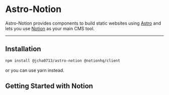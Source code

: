 # Astro-Notion

Astro-Notion provides components to build static websites using [Astro](https://astro.build/) and lets you use [Notion](https://www.notion.so/) as your main CMS tool.

---

## Installation

```bash
npm install @jcha0713/astro-notion @notionhq/client
```

or you can use yarn instead.

## Getting Started with Notion
